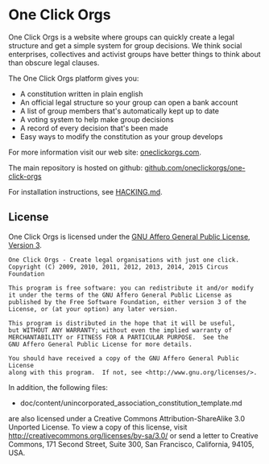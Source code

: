 # One Click Orgs

One Click Orgs is a website where groups can quickly create a legal structure and get a simple system for group decisions. We think social enterprises, collectives and activist groups have better things to think about than obscure legal clauses.

The One Click Orgs platform gives you:

 * A constitution written in plain english
 * An official legal structure so your group can open a bank account
 * A list of group members that's automatically kept up to date
 * A voting system to help make group decisions
 * A record of every decision that's been made
 * Easy ways to modify the constitution as your group develops


For more information visit our web site: [oneclickorgs.com](http://www.oneclickorgs.com).

The main repository is hosted on github: [github.com/oneclickorgs/one-click-orgs](https://github.com/oneclickorgs/one-click-orgs)

For installation instructions, see [HACKING.md](HACKING.md).

## License

One Click Orgs is licensed under the [GNU Affero General Public License, Version 3](http://www.fsf.org/licensing/licenses/agpl-3.0.html).

    One Click Orgs - Create legal organisations with just one click.
    Copyright (C) 2009, 2010, 2011, 2012, 2013, 2014, 2015 Circus Foundation

    This program is free software: you can redistribute it and/or modify
    it under the terms of the GNU Affero General Public License as
    published by the Free Software Foundation, either version 3 of the
    License, or (at your option) any later version.

    This program is distributed in the hope that it will be useful,
    but WITHOUT ANY WARRANTY; without even the implied warranty of
    MERCHANTABILITY or FITNESS FOR A PARTICULAR PURPOSE.  See the
    GNU Affero General Public License for more details.

    You should have received a copy of the GNU Affero General Public License
    along with this program.  If not, see <http://www.gnu.org/licenses/>.

In addition, the following files:

* doc/content/unincorporated_association_constitution_template.md

are also licensed under a Creative Commons Attribution-ShareAlike 3.0 Unported License.
To view a copy of this license, visit http://creativecommons.org/licenses/by-sa/3.0/
or send a letter to Creative Commons, 171 Second Street, Suite 300, San Francisco, California,
94105, USA.
